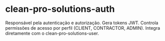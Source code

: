# clean-pro-solutions-auth
Responsável pela autenticação e autorização.  Gera tokens JWT.  Controla permissões de acesso por perfil (CLIENT, CONTRACTOR, ADMIN).  Integra diretamente com o clean-pro-solutions-user.

